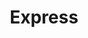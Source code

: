 ---
title: "Express"
url: /ciudad-autonoma-de-buenos-aires/express-avenida-varela/
shop: Lebensmittel
---